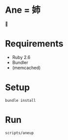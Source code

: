 # Ane = 姉

:raising_hand:

# Requirements

* Ruby 2.6
* Bundler
* (memcached)

# Setup

```
bundle install
```

# Run

```
scripts/aneup
```
